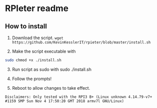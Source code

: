 # RPIeter readme
## How to install

1. Download the script.
`wget https://github.com/KevinKesslerIT/rpieter/blob/master/install.sh`

2. Make the script executable with
```bash 
sudo chmod +x ./install.sh
```

3. Run script as sudo with sudo ./install.sh

4. Follow the prompts!

5. Reboot to allow changes to take effect.


`Disclaimers: Only tested with the RPI3 B+ (Linux unknown 4.14.79-v7+ #1159 SMP Sun Nov 4 17:50:20 GMT 2018 armv7l GNU/Linux)`
